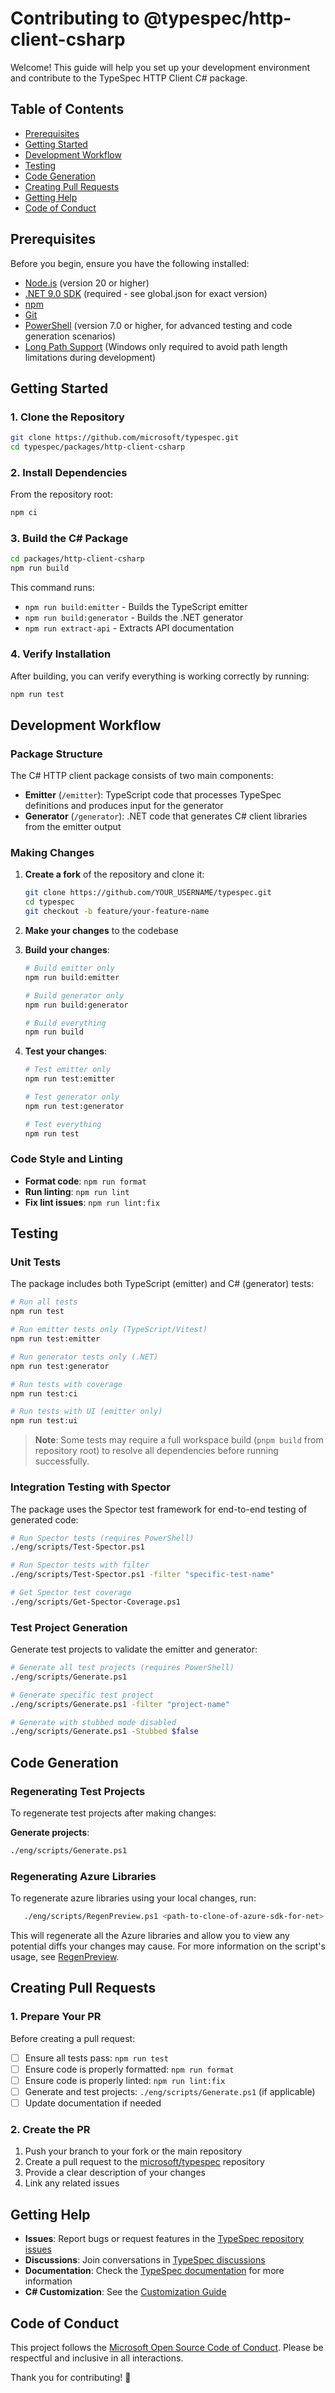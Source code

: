 # Contributing to @typespec/http-client-csharp

Welcome! This guide will help you set up your development environment and contribute to the TypeSpec HTTP Client C# package.

## Table of Contents

- [Prerequisites](#prerequisites)
- [Getting Started](#getting-started)
- [Development Workflow](#development-workflow)
- [Testing](#testing)
- [Code Generation](#code-generation)
- [Creating Pull Requests](#creating-pull-requests)
- [Getting Help](#getting-help)
- [Code of Conduct](#code-of-conduct)

## Prerequisites

Before you begin, ensure you have the following installed:

- [Node.js](https://nodejs.org/) (version 20 or higher)
- [.NET 9.0 SDK](https://dotnet.microsoft.com/download/dotnet/9.0) (required - see global.json for exact version)
- [npm](https://docs.npmjs.com/downloading-and-installing-node-js-and-npm)
- [Git](https://git-scm.com/)
- [PowerShell](https://docs.microsoft.com/powershell/scripting/install/installing-powershell) (version 7.0 or higher, for advanced testing and code generation scenarios)
- [Long Path Support](https://learn.microsoft.com/en-us/windows/win32/fileio/maximum-file-path-limitation?tabs=powershell#registry-setting-to-enable-long-paths) (Windows only required to avoid path length limitations during development)

## Getting Started

### 1. Clone the Repository

```bash
git clone https://github.com/microsoft/typespec.git
cd typespec/packages/http-client-csharp
```

### 2. Install Dependencies

From the repository root:

```bash
npm ci
```

### 3. Build the C# Package

```bash
cd packages/http-client-csharp
npm run build
```

This command runs:

- `npm run build:emitter` - Builds the TypeScript emitter
- `npm run build:generator` - Builds the .NET generator
- `npm run extract-api` - Extracts API documentation

### 4. Verify Installation

After building, you can verify everything is working correctly by running:

```bash
npm run test
```

## Development Workflow

### Package Structure

The C# HTTP client package consists of two main components:

- **Emitter** (`/emitter`): TypeScript code that processes TypeSpec definitions and produces input for the generator
- **Generator** (`/generator`): .NET code that generates C# client libraries from the emitter output

### Making Changes

1. **Create a fork** of the repository and clone it:

   ```bash
   git clone https://github.com/YOUR_USERNAME/typespec.git
   cd typespec
   git checkout -b feature/your-feature-name
   ```

2. **Make your changes** to the codebase

3. **Build your changes**:

   ```bash
   # Build emitter only
   npm run build:emitter
   
   # Build generator only
   npm run build:generator
   
   # Build everything
   npm run build
   ```

4. **Test your changes**:

   ```bash
   # Test emitter only
   npm run test:emitter
   
   # Test generator only
   npm run test:generator
   
   # Test everything
   npm run test
   ```

### Code Style and Linting

- **Format code**: `npm run format`
- **Run linting**: `npm run lint`
- **Fix lint issues**: `npm run lint:fix`

## Testing

### Unit Tests

The package includes both TypeScript (emitter) and C# (generator) tests:

```bash
# Run all tests
npm run test

# Run emitter tests only (TypeScript/Vitest)
npm run test:emitter

# Run generator tests only (.NET)
npm run test:generator

# Run tests with coverage
npm run test:ci

# Run tests with UI (emitter only)
npm run test:ui
```

> **Note**: Some tests may require a full workspace build (`pnpm build` from repository root) to resolve all dependencies before running successfully.

### Integration Testing with Spector

The package uses the Spector test framework for end-to-end testing of generated code:

```bash
# Run Spector tests (requires PowerShell)
./eng/scripts/Test-Spector.ps1

# Run Spector tests with filter
./eng/scripts/Test-Spector.ps1 -filter "specific-test-name"

# Get Spector test coverage
./eng/scripts/Get-Spector-Coverage.ps1
```

### Test Project Generation

Generate test projects to validate the emitter and generator:

```bash
# Generate all test projects (requires PowerShell)
./eng/scripts/Generate.ps1

# Generate specific test project
./eng/scripts/Generate.ps1 -filter "project-name"

# Generate with stubbed mode disabled
./eng/scripts/Generate.ps1 -Stubbed $false
```

## Code Generation

### Regenerating Test Projects

To regenerate test projects after making changes:

**Generate projects**:

```bash
./eng/scripts/Generate.ps1
```

### Regenerating Azure Libraries

To regenerate azure libraries using your local changes, run:

```bash
   ./eng/scripts/RegenPreview.ps1 <path-to-clone-of-azure-sdk-for-net>
```

This will regenerate all the Azure libraries and allow you to view any potential diffs your changes may cause. For more information on the script's usage, see [RegenPreview](./eng/scripts/docs/RegenPreview.md).

## Creating Pull Requests

### 1. Prepare Your PR

Before creating a pull request:

- [ ] Ensure all tests pass: `npm run test`
- [ ] Ensure code is properly formatted: `npm run format`
- [ ] Ensure code is properly linted: `npm run lint:fix`
- [ ] Generate and test projects: `./eng/scripts/Generate.ps1` (if applicable)
- [ ] Update documentation if needed

### 2. Create the PR

1. Push your branch to your fork or the main repository
2. Create a pull request to the [microsoft/typespec](https://github.com/microsoft/typespec) repository
3. Provide a clear description of your changes
4. Link any related issues

## Getting Help

- **Issues**: Report bugs or request features in the [TypeSpec repository issues](https://github.com/microsoft/typespec/issues)
- **Discussions**: Join conversations in [TypeSpec discussions](https://github.com/microsoft/typespec/discussions)
- **Documentation**: Check the [TypeSpec documentation](https://typespec.io/) for more information
- **C# Customization**: See the [Customization Guide](https://github.com/microsoft/typespec/blob/main/packages/http-client-csharp/.tspd/docs/customization.md)

## Code of Conduct

This project follows the [Microsoft Open Source Code of Conduct](https://opensource.microsoft.com/codeofconduct/). Please be respectful and inclusive in all interactions.

Thank you for contributing! 🎉
